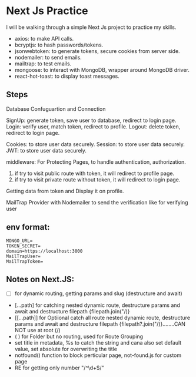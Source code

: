 # Next Js Practice
I will be walking through a simple Next Js project to practice my skills.

- axios: to make API calls.
- bcryptjs: to hash passwords/tokens.
- jsonwebtoken: to generate tokens, secure cookies from server side.
- nodemailer: to send emails.
- mailtrap: to test emails.
- mongoose: to interact with MongoDB, wrapper around MongoDB driver.
- react-hot-toast: to display toast messages.


## Steps
Database Confuguartion and Connection

SignUp: generate token, save user to database, redirect to login page.
Login: verify user, match token, redirect to profile.
Logout: delete token, redirect to login page.

Cookies: to store user data securely.
Session: to store user data securely.
JWT: to store user data securely.

middleware: For Protecting Pages, to handle authentication, authorization.
1) if try to visit public route with token, it will redirect to profile page.
2) if try to visit private route without token, it will redirect to login page.

Getting data from token and Display it on profile.

MailTrap Provider with Nodemailer to send the verification like for verifying user


## env format:
```
MONGO_URL= 
TOKEN_SECRET= 
domain=https://localhost:3000
MailTrapUser=
MailTrapToken=
```

## Notes on Next.JS:
- [ ] for dynamic routing, getting params and slug (destructure and await)
- [...path] for catching nested dynamic route, destructure params and await and destructure filepath {filepath.join("/)}
- [[...path]] for Optiional catch all route nested dynamic route, destructure params and await and destructure filepath {filepath?.join("/)}........CAN NOT use at root (/)
- ( ) for Folder but no routing, used for Route Grouping 
- set title in metadata, %s to catch the string and cana also set default value, set absolute for overwriting the title
- notfound() function to block perticular page, not-found.js for custom page
- RE for getting only number "/^\d+$/"
